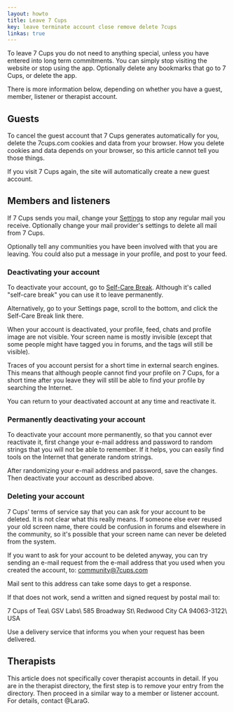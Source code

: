 ```yaml
---
layout: howto
title: Leave 7 Cups
key: leave terminate account close remove delete 7cups
linkas: true
---
```

To leave 7 Cups you do not need to anything special, unless you have entered into long term commitments. You can simply stop visiting the website or stop using the app. Optionally delete any bookmarks that go to 7 Cups, or delete the app.

There is more information below, depending on whether you have a guest, member, listener or therapist account.

## Guests

To cancel the guest account that 7 Cups generates automatically for you, delete the 7cups.com cookies and data from your browser. How you delete cookies and data depends on your browser, so this article cannot tell you those things.

If you visit 7 Cups again, the site will automatically create a new guest account.

## Members and listeners

If 7 Cups sends you mail, change your [Settings](https://www.7cups.com/member/editAccount.php) to stop any regular mail you receive. Optionally change your mail provider's settings to delete all mail from 7 Cups.

Optionally tell any communities you have been involved with that you are leaving. You could also put a message in your profile, and post to your feed.

### Deactivating your account

To deactivate your account, go to [Self-Care Break](https://www.7cups.com/member/deactivate.php). Although it's called "self-care break" you can use it to leave permanently.

Alternatively, go to your Settings page, scroll to the bottom, and click the Self-Care Break link there.

When your account is deactivated, your profile, feed, chats and profile image are not visible. Your screen name is mostly invisible (except that some people might have tagged you in forums, and the tags will still be visible).

Traces of you account persist for a short time in external search engines. This means that although people cannot find your profile on 7 Cups, for a short time after you leave they will still be able to find your profile by searching the Internet.

You can return to your deactivated account at any time and reactivate it.

### Permanently deactivating your account

To deactivate your account more permanently, so that you cannot ever reactivate it, first change your e-mail address and password to random strings that you will not be able to remember. If it helps, you can easily find tools on the Internet that generate random strings.

After randomizing your e-mail address and password, save the changes. Then deactivate your account as described above.

### Deleting your account

7 Cups' terms of service say that you can ask for your account to be deleted. It is not clear what this really means. If someone else ever reused your old screen name, there could be confusion in forums and elsewhere in the community, so it's possible that your screen name can never be deleted from the system.

If you want to ask for your account to be deleted anyway, you can try sending an e-mail request from the e-mail address that you used when you created the account, to: [community@7cups.com](mailto:community@7cups.com)

Mail sent to this address can take some days to get a response.

If that does not work, send a written and signed request by postal mail to:

7 Cups of Tea\\
GSV Labs\\
585 Broadway St\\
Redwood City CA 94063-3122\\
USA

Use a delivery service that informs you when your request has been delivered. 

## Therapists

This article does not specifically cover therapist accounts in detail. If you are in the therapist directory, the first step is to remove your entry from the directory. Then proceed in a similar way to a member or listener account. For details, contact @LaraG.
